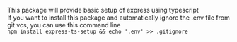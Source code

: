This package will provide basic setup of express using typescript  
If you want to install this package and automatically ignore the .env file from git vcs, you can use this command line  
```npm install express-ts-setup && echo '.env' >> .gitignore```
